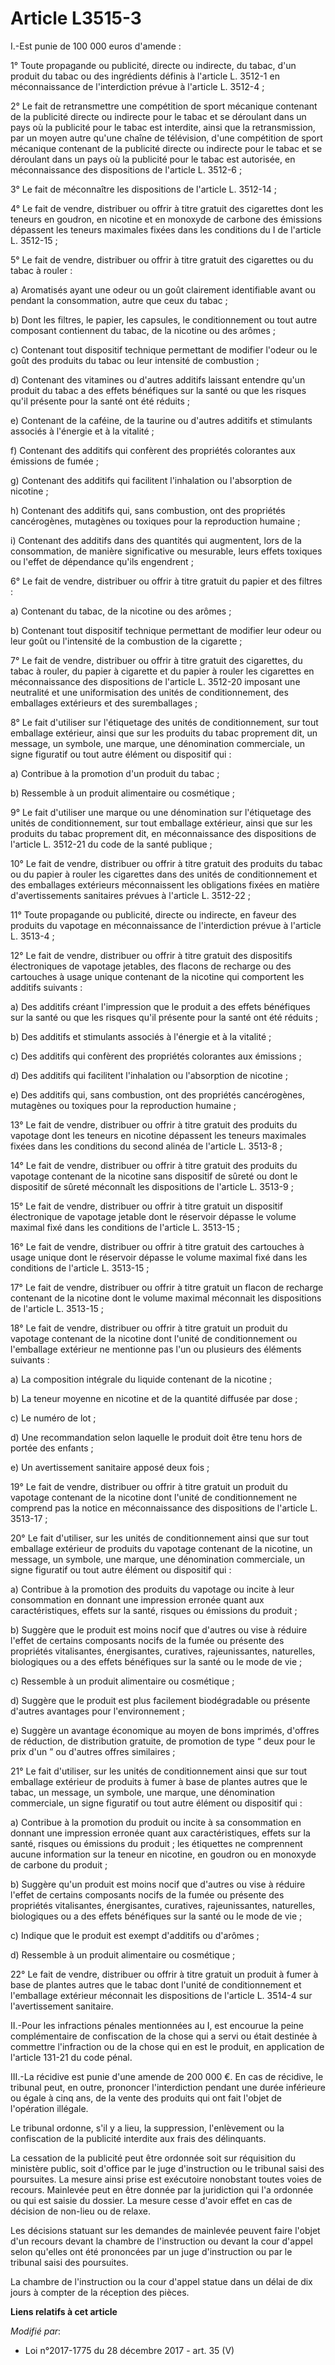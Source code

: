 # Article L3515-3

I.-Est punie de 100 000 euros d'amende :

1° Toute propagande ou publicité, directe ou indirecte, du tabac, d'un produit du tabac ou des ingrédients définis à
l'article L. 3512-1 en méconnaissance de l'interdiction prévue à l'article L. 3512-4 ;

2° Le fait de retransmettre une compétition de sport mécanique contenant de la publicité directe ou indirecte pour le tabac
et se déroulant dans un pays où la publicité pour le tabac est interdite, ainsi que la retransmission, par un moyen autre
qu'une chaîne de télévision, d'une compétition de sport mécanique contenant de la publicité directe ou indirecte pour le
tabac et se déroulant dans un pays où la publicité pour le tabac est autorisée, en méconnaissance des dispositions de
l'article L. 3512-6 ;

3° Le fait de méconnaître les dispositions de l'article L. 3512-14 ;

4° Le fait de vendre, distribuer ou offrir à titre gratuit des cigarettes dont les teneurs en goudron, en nicotine et en
monoxyde de carbone des émissions dépassent les teneurs maximales fixées dans les conditions du I de l'article L. 3512-15 ;

5° Le fait de vendre, distribuer ou offrir à titre gratuit des cigarettes ou du tabac à rouler :

a) Aromatisés ayant une odeur ou un goût clairement identifiable avant ou pendant la consommation, autre que ceux du tabac ;

b) Dont les filtres, le papier, les capsules, le conditionnement ou tout autre composant contiennent du tabac, de la nicotine
ou des arômes ;

c) Contenant tout dispositif technique permettant de modifier l'odeur ou le goût des produits du tabac ou leur intensité de
combustion ;

d) Contenant des vitamines ou d'autres additifs laissant entendre qu'un produit du tabac a des effets bénéfiques sur la santé
ou que les risques qu'il présente pour la santé ont été réduits ;

e) Contenant de la caféine, de la taurine ou d'autres additifs et stimulants associés à l'énergie et à la vitalité ;

f) Contenant des additifs qui confèrent des propriétés colorantes aux émissions de fumée ;

g) Contenant des additifs qui facilitent l'inhalation ou l'absorption de nicotine ;

h) Contenant des additifs qui, sans combustion, ont des propriétés cancérogènes, mutagènes ou toxiques pour la reproduction
humaine ;

i) Contenant des additifs dans des quantités qui augmentent, lors de la consommation, de manière significative ou mesurable,
leurs effets toxiques ou l'effet de dépendance qu'ils engendrent ;

6° Le fait de vendre, distribuer ou offrir à titre gratuit du papier et des filtres :

a) Contenant du tabac, de la nicotine ou des arômes ;

b) Contenant tout dispositif technique permettant de modifier leur odeur ou leur goût ou l'intensité de la combustion de la
cigarette ;

7° Le fait de vendre, distribuer ou offrir à titre gratuit des cigarettes, du tabac à rouler, du papier à cigarette et du
papier à rouler les cigarettes en méconnaissance des dispositions de l'article L. 3512-20 imposant une neutralité et une
uniformisation des unités de conditionnement, des emballages extérieurs et des suremballages ;

8° Le fait d'utiliser sur l'étiquetage des unités de conditionnement, sur tout emballage extérieur, ainsi que sur les
produits du tabac proprement dit, un message, un symbole, une marque, une dénomination commerciale, un signe figuratif ou
tout autre élément ou dispositif qui :

a) Contribue à la promotion d'un produit du tabac ;

b) Ressemble à un produit alimentaire ou cosmétique ;

9° Le fait d'utiliser une marque ou une dénomination sur l'étiquetage des unités de conditionnement, sur tout emballage
extérieur, ainsi que sur les produits du tabac proprement dit, en méconnaissance des dispositions de l'article L. 3512-21 du
code de la santé publique ;

10° Le fait de vendre, distribuer ou offrir à titre gratuit des produits du tabac ou du papier à rouler les cigarettes dans
des unités de conditionnement et des emballages extérieurs méconnaissent les obligations fixées en matière d'avertissements
sanitaires prévues à l'article L. 3512-22 ;

11° Toute propagande ou publicité, directe ou indirecte, en faveur des produits du vapotage en méconnaissance de
l'interdiction prévue à l'article L. 3513-4 ;

12° Le fait de vendre, distribuer ou offrir à titre gratuit des dispositifs électroniques de vapotage jetables, des flacons
de recharge ou des cartouches à usage unique contenant de la nicotine qui comportent les additifs suivants :

a) Des additifs créant l'impression que le produit a des effets bénéfiques sur la santé ou que les risques qu'il présente
pour la santé ont été réduits ;

b) Des additifs et stimulants associés à l'énergie et à la vitalité ;

c) Des additifs qui confèrent des propriétés colorantes aux émissions ;

d) Des additifs qui facilitent l'inhalation ou l'absorption de nicotine ;

e) Des additifs qui, sans combustion, ont des propriétés cancérogènes, mutagènes ou toxiques pour la reproduction humaine ;

13° Le fait de vendre, distribuer ou offrir à titre gratuit des produits du vapotage dont les teneurs en nicotine dépassent
les teneurs maximales fixées dans les conditions du second alinéa de l'article L. 3513-8 ;

14° Le fait de vendre, distribuer ou offrir à titre gratuit des produits du vapotage contenant de la nicotine sans dispositif
de sûreté ou dont le dispositif de sûreté méconnaît les dispositions de l'article L. 3513-9 ;

15° Le fait de vendre, distribuer ou offrir à titre gratuit un dispositif électronique de vapotage jetable dont le réservoir
dépasse le volume maximal fixé dans les conditions de l'article L. 3513-15 ;

16° Le fait de vendre, distribuer ou offrir à titre gratuit des cartouches à usage unique dont le réservoir dépasse le volume
maximal fixé dans les conditions de l'article L. 3513-15 ;

17° Le fait de vendre, distribuer ou offrir à titre gratuit un flacon de recharge contenant de la nicotine dont le volume
maximal méconnait les dispositions de l'article L. 3513-15 ;

18° Le fait de vendre, distribuer ou offrir à titre gratuit un produit du vapotage contenant de la nicotine dont l'unité de
conditionnement ou l'emballage extérieur ne mentionne pas l'un ou plusieurs des éléments suivants :

a) La composition intégrale du liquide contenant de la nicotine ;

b) La teneur moyenne en nicotine et de la quantité diffusée par dose ;

c) Le numéro de lot ;

d) Une recommandation selon laquelle le produit doit être tenu hors de portée des enfants ;

e) Un avertissement sanitaire apposé deux fois ;

19° Le fait de vendre, distribuer ou offrir à titre gratuit un produit du vapotage contenant de la nicotine dont l'unité de
conditionnement ne comprend pas la notice en méconnaissance des dispositions de l'article L. 3513-17 ;

20° Le fait d'utiliser, sur les unités de conditionnement ainsi que sur tout emballage extérieur de produits du vapotage
contenant de la nicotine, un message, un symbole, une marque, une dénomination commerciale, un signe figuratif ou tout autre
élément ou dispositif qui :

a) Contribue à la promotion des produits du vapotage ou incite à leur consommation en donnant une impression erronée quant
aux caractéristiques, effets sur la santé, risques ou émissions du produit ;

b) Suggère que le produit est moins nocif que d'autres ou vise à réduire l'effet de certains composants nocifs de la fumée ou
présente des propriétés vitalisantes, énergisantes, curatives, rajeunissantes, naturelles, biologiques ou a des effets
bénéfiques sur la santé ou le mode de vie ;

c) Ressemble à un produit alimentaire ou cosmétique ;

d) Suggère que le produit est plus facilement biodégradable ou présente d'autres avantages pour l'environnement ;

e) Suggère un avantage économique au moyen de bons imprimés, d'offres de réduction, de distribution gratuite, de promotion de
type “ deux pour le prix d'un ” ou d'autres offres similaires ;

21° Le fait d'utiliser, sur les unités de conditionnement ainsi que sur tout emballage extérieur de produits à fumer à base
de plantes autres que le tabac, un message, un symbole, une marque, une dénomination commerciale, un signe figuratif ou tout
autre élément ou dispositif qui :

a) Contribue à la promotion du produit ou incite à sa consommation en donnant une impression erronée quant aux
caractéristiques, effets sur la santé, risques ou émissions du produit ; les étiquettes ne comprennent aucune information sur
la teneur en nicotine, en goudron ou en monoxyde de carbone du produit ;

b) Suggère qu'un produit est moins nocif que d'autres ou vise à réduire l'effet de certains composants nocifs de la fumée ou
présente des propriétés vitalisantes, énergisantes, curatives, rajeunissantes, naturelles, biologiques ou a des effets
bénéfiques sur la santé ou le mode de vie ;

c) Indique que le produit est exempt d'additifs ou d'arômes ;

d) Ressemble à un produit alimentaire ou cosmétique ;

22° Le fait de vendre, distribuer ou offrir à titre gratuit un produit à fumer à base de plantes autres que le tabac dont
l'unité de conditionnement et l'emballage extérieur méconnait les dispositions de l'article L. 3514-4 sur l'avertissement
sanitaire.

II.-Pour les infractions pénales mentionnées au I, est encourue la peine complémentaire de confiscation de la chose qui a
servi ou était destinée à commettre l'infraction ou de la chose qui en est le produit, en application de l'article 131-21 du
code pénal.

III.-La récidive est punie d'une amende de 200 000 €. En cas de récidive, le tribunal peut, en outre, prononcer
l'interdiction pendant une durée inférieure ou égale à cinq ans, de la vente des produits qui ont fait l'objet de l'opération
illégale.

Le tribunal ordonne, s'il y a lieu, la suppression, l'enlèvement ou la confiscation de la publicité interdite aux frais des
délinquants.

La cessation de la publicité peut être ordonnée soit sur réquisition du ministère public, soit d'office par le juge
d'instruction ou le tribunal saisi des poursuites. La mesure ainsi prise est exécutoire nonobstant toutes voies de recours.
Mainlevée peut en être donnée par la juridiction qui l'a ordonnée ou qui est saisie du dossier. La mesure cesse d'avoir effet
en cas de décision de non-lieu ou de relaxe.

Les décisions statuant sur les demandes de mainlevée peuvent faire l'objet d'un recours devant la chambre de l'instruction ou
devant la cour d'appel selon qu'elles ont été prononcées par un juge d'instruction ou par le tribunal saisi des poursuites.

La chambre de l'instruction ou la cour d'appel statue dans un délai de dix jours à compter de la réception des pièces.

**Liens relatifs à cet article**

_Modifié par_:

  - Loi n°2017-1775 du 28 décembre 2017 - art. 35 (V)
